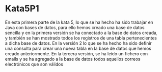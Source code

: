 # Kata5P1

En esta primera parte de la kata 5, lo que se ha hecho ha sido trabajar en Java con bases de datos, para ello hemos creado una base de datos sencilla y en la primera versión se ha conectado a la base de datos creada, y también se han mostrado todos los registros de una tabla pertenecientes a dicha base de datos.
En la versión 2 lo que se ha hecho ha sido definir una consulta para crear una nueva tabla en la base de datos que hemos creado anteriormente.
En la tercera versión, se ha leído un fichero con emails y se ha agregado a la base de datos todos aquellos correos electrónicos que son válidos
